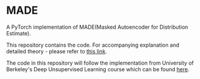 # MADE
A PyTorch implementation of MADE(Masked Autoencoder for Distribution Estimate).

This repository contains the code. For accompanying explanation and detailed theory - please refer to [this link](https://nsanghi.com/blog/made/).

The code in this repository will follow the implementation from University of Berkeley's Deep Unsupervised Learning course which can be found [here](https://sites.google.com/view/berkeley-cs294-158-sp20/home).

